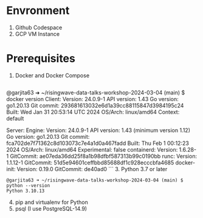 # Envronment
1. Github Codespace
2. GCP VM Instance

# Prerequisites
1. Docker and Docker Compose
   ```
  @garjita63 ➜ ~/risingwave-data-talks-workshop-2024-03-04 (main) $ docker version
  Client:
   Version:           24.0.9-1
   API version:       1.43
   Go version:        go1.20.13
   Git commit:        293681613032e6d1a39cc88115847d3984195c24
   Built:             Wed Jan 31 20:53:14 UTC 2024
   OS/Arch:           linux/amd64
   Context:           default
  
  Server:
   Engine:
    Version:          24.0.9-1
    API version:      1.43 (minimum version 1.12)
    Go version:       go1.20.13
    Git commit:       fca702de7f71362c8d103073c7e4a1d0a467fadd
    Built:            Thu Feb  1 00:12:23 2024
    OS/Arch:          linux/amd64
    Experimental:     false
   containerd:
    Version:          1.6.28-1
    GitCommit:        ae07eda36dd25f8a1b98dfbf587313b99c0190bb
   runc:
    Version:          1.1.12-1
    GitCommit:        51d5e94601ceffbbd85688df1c928ecccbfa4685
   docker-init:
    Version:          0.19.0
    GitCommit:        de40ad0
    ```
3. Python 3.7 or later
   ```
  @garjita63 ➜ ~/risingwave-data-talks-workshop-2024-03-04 (main) $ python --version
  Python 3.10.13
  ```

4. pip and virtualenv for Python
5. psql (I use PostgreSQL-14.9)

